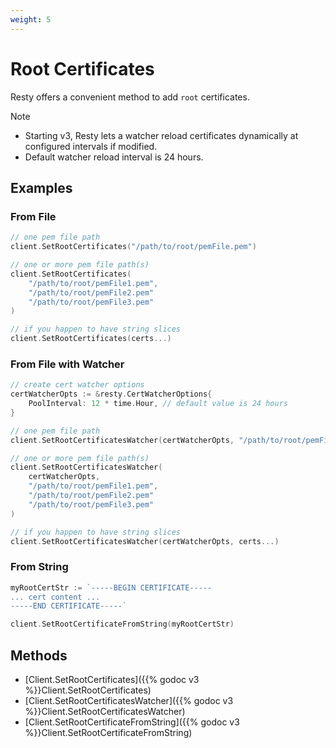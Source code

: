```yaml
---
weight: 5
---
```


# Root Certificates

Resty offers a convenient method to add `root` certificates.

> [!NOTE]
> * Starting v3, Resty lets a watcher reload certificates dynamically at configured intervals if modified.
> * Default watcher reload interval is 24 hours.

## Examples

### From File

```go
// one pem file path
client.SetRootCertificates("/path/to/root/pemFile.pem")

// one or more pem file path(s)
client.SetRootCertificates(
    "/path/to/root/pemFile1.pem",
    "/path/to/root/pemFile2.pem"
    "/path/to/root/pemFile3.pem"
)

// if you happen to have string slices
client.SetRootCertificates(certs...)
```

### From File with Watcher

```go
// create cert watcher options
certWatcherOpts := &resty.CertWatcherOptions{
    PoolInterval: 12 * time.Hour, // default value is 24 hours
}

// one pem file path
client.SetRootCertificatesWatcher(certWatcherOpts, "/path/to/root/pemFile.pem")

// one or more pem file path(s)
client.SetRootCertificatesWatcher(
    certWatcherOpts,
    "/path/to/root/pemFile1.pem",
    "/path/to/root/pemFile2.pem"
    "/path/to/root/pemFile3.pem"
)

// if you happen to have string slices
client.SetRootCertificatesWatcher(certWatcherOpts, certs...)
```

### From String

```go
myRootCertStr := `-----BEGIN CERTIFICATE-----
... cert content ...
-----END CERTIFICATE-----`

client.SetRootCertificateFromString(myRootCertStr)
```

## Methods

* [Client.SetRootCertificates]({{% godoc v3 %}}Client.SetRootCertificates)
* [Client.SetRootCertificatesWatcher]({{% godoc v3 %}}Client.SetRootCertificatesWatcher)
* [Client.SetRootCertificateFromString]({{% godoc v3 %}}Client.SetRootCertificateFromString)
